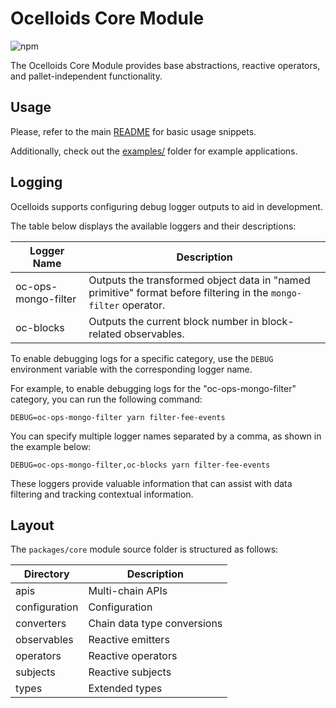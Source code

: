 # Ocelloids Core Module

![npm](https://img.shields.io/npm/v/sodazone/ocelloids)

The Ocelloids Core Module provides base abstractions, reactive operators, and pallet-independent functionality.

## Usage

Please, refer to the main [README](https://github.com/sodazone/ocelloids/) for basic usage snippets.

Additionally, check out the [examples/](https://github.com/sodazone/ocelloids/tree/main/examples) folder for example applications.

## Logging

Ocelloids supports configuring debug logger outputs to aid in development.

The table below displays the available loggers and their descriptions:

| Logger Name | Description |
| ----------- | ----------- |
| oc-ops-mongo-filter | Outputs the transformed object data in "named primitive" format before filtering in the `mongo-filter` operator. |
| oc-blocks | Outputs the current block number in block-related observables. |

To enable debugging logs for a specific category, use the `DEBUG` environment variable with the corresponding logger name.

For example, to enable debugging logs for the "oc-ops-mongo-filter" category, you can run the following command:

```shell
DEBUG=oc-ops-mongo-filter yarn filter-fee-events
```

You can specify multiple logger names separated by a comma, as shown in the example below:

```shell
DEBUG=oc-ops-mongo-filter,oc-blocks yarn filter-fee-events
```

These loggers provide valuable information that can assist with data filtering and tracking contextual information.

## Layout

The `packages/core` module source folder is structured as follows:

| Directory                    | Description                               |
|------------------------------|-------------------------------------------|
|  apis                        | Multi-chain APIs                          |
|  configuration               | Configuration                             |
|  converters                  | Chain data type conversions               |
|  observables                 | Reactive emitters                         |
|  operators                   | Reactive operators                        |
|  subjects                    | Reactive subjects                         |
|  types                       | Extended types                            |

